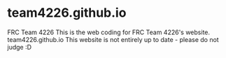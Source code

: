 # team4226.github.io
FRC Team 4226
This is the web coding for FRC Team 4226's website. team4226.github.io
This website is not entirely up to date - please do not judge :D
